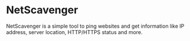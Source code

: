 # NetScavenger
NetScavenger is a simple tool to ping websites and get information like IP address, server location, HTTP/HTTPS status and more.
